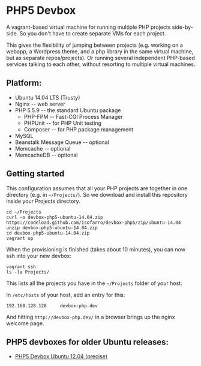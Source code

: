 PHP5 Devbox
===========

A vagrant-based virtual machine for running multiple PHP projects side-by-side. So you don't have to create separate VMs for each project.

This gives the flexibility of jumping between projects (e.g. working on a webapp, a Wordpress theme, and a php library in the same virtual machine, but as separate repos/projects). Or running several independent PHP-based services talking to each other, without resorting to multiple virtual machines.


Platform:
---------

* Ubuntu 14.04 LTS (Trusty)
* Nginx -- web server
* PHP 5.5.9 -- the standard Ubuntu package
    * PHP-FPM -- Fast-CGI Process Manager
    * PHPUnit -- for PHP Unit testing
    * Composer -- for PHP package management
* MySQL
* Beanstalk Message Queue -- optional
* Memcache -- optional
* MemcacheDB -- optional


Getting started
---------------

This configuration assumes that all your PHP projects are together in one directory (e.g. in `~/Projects/`). So we download and install this repository inside your Projects directory.

	cd ~/Projects
	curl -o devbox-php5-ubuntu-14.04.zip https://codeload.github.com/isofarro/devbox-php5/zip/ubuntu-14.04
	unzip devbox-php5-ubuntu-14.04.zip
	cd devbox-php5-ubuntu-14.04.zip
	vagrant up

When the provisioning is finished (takes about 10 minutes), you can now ssh into your new devbox:

	vagrant ssh
	ls -la Projects/

This lists all the projects you have in the `~/Projects` folder of your host.

In `/etc/hosts` of your host, add an entry for this:

	192.168.128.128		devbox-php.dev

And hitting `http://devbox-php.dev/` in a browser brings up the nginx welcome page.


PHP5 devboxes for older Ubuntu releases:
----------------------------------------

* [PHP5 Devbox Ubuntu 12.04 (precise)](https://github.com/isofarro/devbox-php5/tree/ubuntu-12.04)

